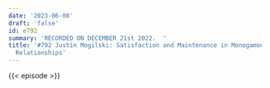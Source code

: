 ```yaml
---
date: '2023-06-08'
draft: 'false'
id: e792
summary: 'RECORDED ON DECEMBER 21st 2022.  '
title: '#792 Justin Mogilski: Satisfaction and Maintenance in Monogamous and Non-Monogamous
  Relationships'
---
```

{{< episode >}}
